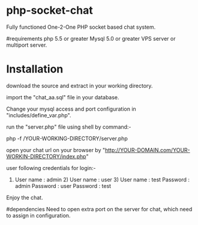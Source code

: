 # php-socket-chat

Fully functioned One-2-One PHP socket based chat system.


#requirements
php 5.5 or greater
Mysql 5.0 or greater
VPS server or multiport server.

# Installation
download the source and extract in your working directory.

import the "chat_aa.sql" file in your database.

Change your mysql access and port configuration in "includes/define_var.php".

run the "server.php" file using shell by command:-

php -f /YOUR-WORKING-DIRECTORY/server.php

open your chat url on your browser by "http://YOUR-DOMAIN.com/YOUR-WORKIN-DIRECTORY/index.php"

user following credentials for login:-
1) User name : admin    2)  User name : user      3)  User name : test
    Password : admin         Password : user           Password : test   
    
Enjoy the chat.

#dependencies
Need to open extra port on the server for chat, which need to assign in configuration.


